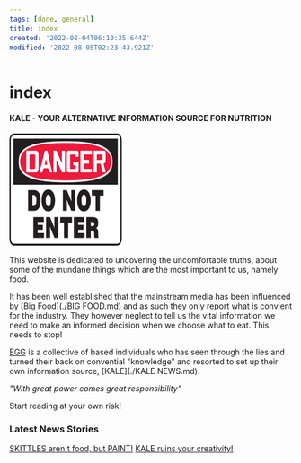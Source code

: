 ```yaml
---
tags: [done, general]
title: index
created: '2022-08-04T06:10:35.644Z'
modified: '2022-08-05T02:23:43.921Z'
---
```


# index

#### KALE - YOUR ALTERNATIVE INFORMATION SOURCE FOR NUTRITION

<img src="./attachments/stop.png" width="200" height="200" /> 

This website is dedicated to uncovering the uncomfortable truths, about some of the mundane things which are the most important to us, namely food.

It has been well established that the mainstream media has been influenced by [Big Food](./BIG FOOD.md) and as such they only report what is convient for the industry. They however neglect to tell us the vital information we need to make an informed decision when we choose what to eat. This needs to stop!

[EGG](./EGG.md) is a collective of based individuals who has seen through the lies and turned their back on convential "knowledge" and resorted to set up their own information source, [KALE](./KALE NEWS.md).

*"With great power comes great responsibility"*

Start reading at your own risk!

### Latest News Stories
[SKITTLES aren't food, but PAINT!](./SKITTLES.md)
[KALE ruins your creativity!](./KALE.md)



